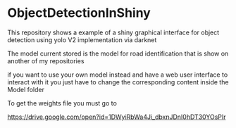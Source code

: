 # ObjectDetectionInShiny

This repository shows a example of a shiny graphical interface for object detection using yolo V2 implementation via darknet

The model current stored is the model for road identification that is show on another of my repositories

if you want to use your own model instead and have a web user interface to interact with it you just have to change the corresponding content inside the Model folder

To get the weights file you must go to 

https://drive.google.com/open?id=1DWyiRbWa4Ji_dbxnJDnI0hDT30YOsPIr

